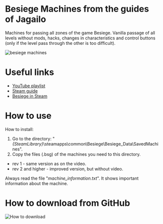# Besiege Machines from the guides of Jagailo
Machines for passing all zones of the game Besiege. Vanilla passage of all levels without mods, hacks, changes in characteristics and control buttons (only if the level pass through the other is too difficult).

![besiege machines](https://i.imgur.com/KxaZiCx.png)

# Useful links

* [YouTube playlist](https://www.youtube.com/playlist?list=PL_jf7jaaPmfPs9Ac-Tua6q1QnJSgTimfn)
* [Steam guide](https://steamcommunity.com/sharedfiles/filedetails/?id=905422510)
* [Besiege in Steam](https://store.steampowered.com/app/346010/Besiege/)

# How to use

How to install:
1. Go to the directory: "_{SteamLibrary}_\steamapps\common\Besiege\Besiege_Data\SavedMachines\".
2. Copy the files (.bsg) of the machines you need to this directory.

* rev 1 - same version as on the video.
* rev 2 аnd higher - improved version, but without video.

Always read the file "_machine_information.txt_". It shows important information about the machine.

# How to download from GitHub
![How to download](https://i.imgur.com/zgd9K9l.gif)

